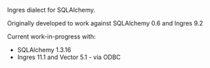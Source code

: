 Ingres dialect for SQLAlchemy.

Originally developed to work against SQLAlchemy 0.6 and Ingres 9.2

Current work-in-progress with:

  * SQLAlchemy 1.3.16
  * Ingres 11.1 and Vector 5.1 - via ODBC

